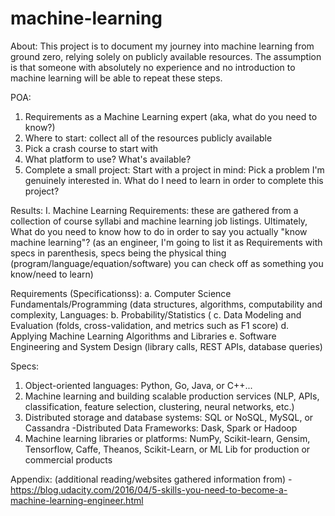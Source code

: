 # machine-learning

About: This project is to document my journey into machine learning from ground zero, relying solely on publicly available resources. The assumption is that someone with absolutely no experience and no introduction to machine learning will be able to repeat these steps. 

POA:
1. Requirements as a Machine Learning expert (aka, what do you need to know?)
2. Where to start: collect all of the resources publicly available
3. Pick a crash course to start with
4. What platform to use? What's available?
5. Complete a small project: Start with a project in mind: Pick a problem I'm genuinely interested in. What do I need to learn in order to complete this project?

Results:
I. Machine Learning Requirements: these are gathered from a collection of course syllabi and machine learning job listings. Ultimately, What do you need to know how to do in order to say you actually "know machine learning"? (as an engineer, I'm going to list it as Requirements with specs in parenthesis, specs being the physical thing (program/language/equation/software) you can check off as something you know/need to learn)

  Requirements (Specificationss):
a. Computer Science Fundamentals/Programming (data structures, algorithms, computability and complexity, Languages:
b. Probability/Statistics (
c. Data Modeling and Evaluation (folds, cross-validation, and metrics such as F1 score)
d. Applying Machine Learning Algorithms and Libraries
e. Software Engineering and System Design (library calls, REST APIs, database queries)

Specs:
1. Object-oriented languages: Python, Go, Java, or C++...
2. Machine learning and building scalable production services (NLP, APIs, classification, feature selection, clustering, neural networks, etc.)
3. Distributed storage and database systems: SQL or NoSQL, MySQL, or Cassandra
  -Distributed Data Frameworks: Dask, Spark or Hadoop
4. Machine learning libraries or platforms: NumPy, Scikit-learn, Gensim, Tensorflow, Caffe, Theanos, Scikit-Learn, or ML Lib for production or commercial products

Appendix: (additional reading/websites gathered information from)
-https://blog.udacity.com/2016/04/5-skills-you-need-to-become-a-machine-learning-engineer.html
